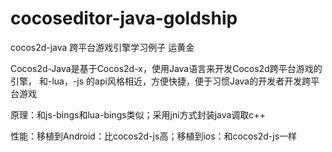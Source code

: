 cocoseditor-java-goldship
=========================

cocos2d-java 跨平台游戏引擎学习例子 运黄金



Cocos2d-Java是基于Cocos2d-x，使用Java语言来开发Cocos2d跨平台游戏的引擎， 和-lua，-js 的api风格相近，方便快捷，便于习惯Java的开发者开发跨平台游戏


原理：和js-bings和lua-bings类似；采用jni方式封装java调取c++

性能：移植到Android：比cocos2d-js高；移植到ios：和cocos2d-js一样
